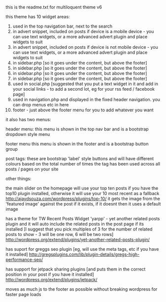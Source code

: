 this is the readme.txt for multiloquent theme v6

this theme has 10 widget areas:
1) used in the top navigation bar, next to the search
2) in advert snippet, included on posts if device is a mobile device - you can use text widgets, or a more advanced advert plugin and place widgets to suit
3) in advert snippet, included on posts if device is not mobile device - you can use text widgets, or a more advanced advert plugin and place widgets to suit
4) in sidebar.php [so it goes under the content, but above the footer]
5) in sidebar.php [so it goes under the content, but above the footer]
6) in sidebar.php [so it goes under the content, but above the footer]
7) in sidebar.php [so it goes under the content, but above the footer]
8) used in social.php [suggested that you put a text widget in it and add in your social links - to add a second lot, eg for your rss feed / facebook page]
9) used in navigation.php and displayed in the fixed header navigation. you can drop menus etc in here
10) footer - just above the footer menu for you to add whatever you want

it also has two menus:

header menu:
this menu is shown in the top nav bar and is a bootstrap dropdown style menu

footer menu
this menu is shown in the footer and is a bootstrap button group 

post tags:
these are bootstrap 'label' style buttons and will have different colours based on the total number of times the tag has been used across all posts / pages on your site


other things:

the main slider on the homepage will use your top ten posts if you have the top10 plugin installed, otherwise it will use your 10 most recent as a fallback
http://ajaydsouza.com/wordpress/plugins/top-10/
it gets the image from the 'featured image' against the post if it exists, if it doesnt then it uses a default image


has a theme for TW Recent Posts Widget 'yarpp' - yet another related posts plugin and it will auto include the related posts in the post page if its installed
[I suggest that you pick multiples of 3 for the number of related posts to show - 3 will be one row, 6 will be two rows]
http://wordpress.org/extend/plugins/yet-another-related-posts-plugin/

has suport for greggs seo plugin [eg, will use the meta tags, etc if you have it installed]
http://gregsplugins.com/lib/plugin-details/gregs-high-performance-seo/

has support for jetpack sharing plugins [and puts them in the correct position in your post if you have it installed]
http://wordpress.org/extend/plugins/jetpack/


moves as much js to the footer as possible without breaking wordpress for faster page loads
